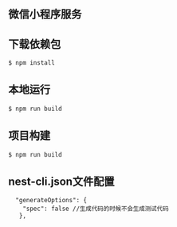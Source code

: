 
## 微信小程序服务

## 下载依赖包
```bash
$ npm install
```

## 本地运行
```bash
$ npm run build
```

## 项目构建
```bash
$ npm run build
```

## nest-cli.json文件配置 
```
  "generateOptions": {
    "spec": false //生成代码的时候不会生成测试代码
   },
```

